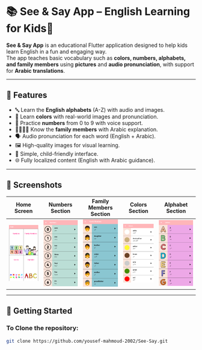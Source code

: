 # 📚 See & Say App – English Learning for Kids🧒

**See & Say App** is an educational Flutter application designed to help kids learn English in a fun and engaging way.  
The app teaches basic vocabulary such as **colors, numbers, alphabets, and family members** using **pictures** and **audio pronunciation**, with support for **Arabic translations**.

---

## 🎯 Features

- 🔤 Learn the **English alphabets** (A-Z) with audio and images.
- 🌈 Learn **colors** with real-world images and pronunciation.
- 🔢 Practice **numbers** from 0 to 9 with voice support.
- 👨‍👩‍👧‍👦 Know the **family members** with Arabic explanation.
- 🗣️ Audio pronunciation for each word (English + Arabic).
- 🖼️ High-quality images for visual learning.
- 👶 Simple, child-friendly interface.
- 🌐 Fully localized content (English with Arabic guidance).

---

## 📸 Screenshots

| Home Screen | Numbers Section | Family Members Section | Colors Section | Alphabet Section |
|-------------|-----------------|------------------------|----------------|------------------|
| ![home](screenshots/home.png) | ![numbers](screenshots/numbers.png) | ![familyMembers](screenshots/familyMembers.png) | ![colors](screenshots/colors.png) | ![alphabet](screenshots/alphabet.png) |

---

## 🚀 Getting Started

### To Clone the repository:
```bash
git clone https://github.com/yousef-mahmoud-2002/See-Say.git
